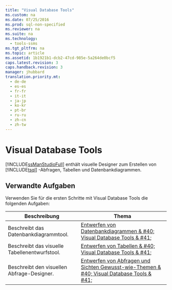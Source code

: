 ```yaml
---
title: "Visual Database Tools"
ms.custom: na
ms.date: 07/25/2016
ms.prod: sql-non-specified
ms.reviewer: na
ms.suite: na
ms.technology: 
  - tools-ssms
ms.tgt_pltfrm: na
ms.topic: article
ms.assetid: 1b1921b1-dcb2-47cd-985e-5a264de0bcf5
caps.latest.revision: 3
caps.handback.revision: 3
manager: jhubbard
translation.priority.mt: 
  - de-de
  - es-es
  - fr-fr
  - it-it
  - ja-jp
  - ko-kr
  - pt-br
  - ru-ru
  - zh-cn
  - zh-tw
---
```

# Visual Database Tools
[!INCLUDE[ssManStudioFull](../content/includes/ssManStudioFull_md.md)] enthält visuelle Designer zum Erstellen von [!INCLUDE[tsql](../content/includes/tsql_md.md)] -Abfragen, Tabellen und Datenbankdiagrammen.  
  
## Verwandte Aufgaben  
Verwenden Sie für die ersten Schritte mit Visual Database Tools die folgenden Aufgaben:  
  
|**Beschreibung**|**Thema**|  
|-------------------|-------------|  
|Beschreibt das Datenbankdiagrammtool.|[Entwerfen von Datenbankdiagrammen & #40; Visual Database Tools & #41;](../content/Design-Database-Diagrams--Visual-Database-Tools-.md)|  
|Beschreibt das visuelle Tabellenentwurfstool.|[Entwerfen von Tabellen & #40; Visual Database Tools & #41;](../content/Design-Tables--Visual-Database-Tools-.md)|  
|Beschreibt den visuellen Abfrage-Designer.|[Entwerfen von Abfragen und Sichten Gewusst-wie-Themen & #40; Visual Database Tools & #41;](../content/Design-Queries-and-Views-How-to-Topics--Visual-Database-Tools-.md)|  
  

